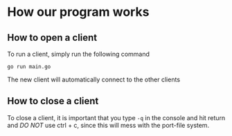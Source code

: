 # How our program works

## How to open a client

To run a client, simply run the following command

```shl
go run main.go
```

The new client will automatically connect to the other clients

## How to close a client

To close a client, it is important that you type `-q` in the console and hit return and *DO NOT* use ctrl + c, since this will mess with the port-file system.
